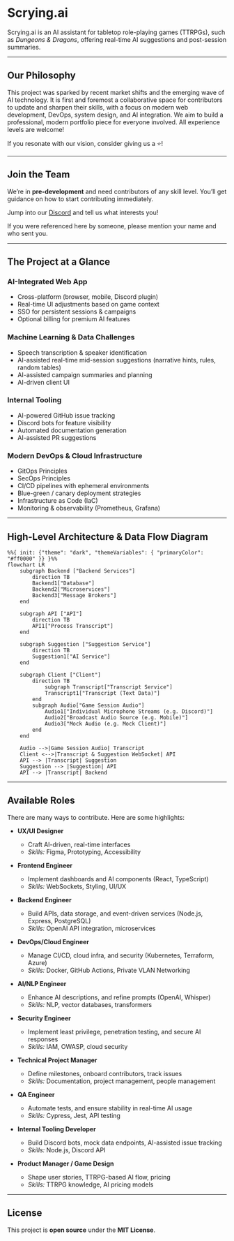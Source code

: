 # Scrying.ai

Scrying.ai is an AI assistant for tabletop role-playing games (TTRPGs), such as *Dungeons & Dragons*, offering real-time AI suggestions and post-session summaries.

---
## Our Philosophy

This project was sparked by recent market shifts and the emerging wave of AI technology. It is first and foremost a collaborative space for contributors to update and sharpen their skills, with a focus on modern web development, DevOps, system design, and AI integration. We aim to build a professional, modern portfolio piece for everyone involved. All experience levels are welcome!

If you resonate with our vision, consider giving us a ⭐!

---

## Join the Team

We’re in **pre-development** and need contributors of any skill level. You’ll get guidance on how to start contributing immediately. 

Jump into our [Discord](https://discord.gg/m8yeFWCw) and tell us what interests you!

If you were referenced here by someone, please mention your name and who sent you.

---

## The Project at a Glance

### AI-Integrated Web App
- Cross-platform (browser, mobile, Discord plugin)
- Real-time UI adjustments based on game context
- SSO for persistent sessions & campaigns
- Optional billing for premium AI features

### Machine Learning & Data Challenges
- Speech transcription & speaker identification
- AI-assisted real-time mid-session suggestions (narrative hints, rules, random tables)
- AI-assisted campaign summaries and planning
- AI-driven client UI

### Internal Tooling
- AI-powered GitHub issue tracking
- Discord bots for feature visibility
- Automated documentation generation
- AI-assisted PR suggestions

### Modern DevOps & Cloud Infrastructure
- GitOps Principles
- SecOps Principles
- CI/CD pipelines with ephemeral environments
- Blue-green / canary deployment strategies
- Infrastructure as Code (IaC)
- Monitoring & observability (Prometheus, Grafana)

---

## High-Level Architecture & Data Flow Diagram
```mermaid
%%{ init: {"theme": "dark", "themeVariables": { "primaryColor": "#ff0000" }} }%%
flowchart LR
    subgraph Backend ["Backend Services"]
        direction TB
        Backend1["Database"]
        Backend2["Microservices"]
        Backend3["Message Brokers"]
    end

    subgraph API ["API"]
        direction TB
        API1["Process Transcript"]
    end

    subgraph Suggestion ["Suggestion Service"]
        direction TB
        Suggestion1["AI Service"]
    end

    subgraph Client ["Client"]
        direction TB
            subgraph Transcript["Transcript Service"]
            Transcript1["Transcript (Text Data)"]
        end
        subgraph Audio["Game Session Audio"]
            Audio1["Individual Microphone Streams (e.g. Discord)"]
            Audio2["Broadcast Audio Source (e.g. Mobile)"]
            Audio3["Mock Audio (e.g. Mock Client)"]
        end
    end
    
    Audio -->|Game Session Audio| Transcript
    Client <-->|Transcript & Suggestion WebSocket| API
    API --> |Transcript| Suggestion
    Suggestion --> |Suggestion| API
    API --> |Transcript| Backend
```

---

## Available Roles

There are many ways to contribute. Here are some highlights:

- **UX/UI Designer**
  - Craft AI-driven, real-time interfaces  
  - *Skills:* Figma, Prototyping, Accessibility  

- **Frontend Engineer**
  - Implement dashboards and AI components (React, TypeScript)  
  - *Skills:* WebSockets, Styling, UI/UX  

- **Backend Engineer**
  - Build APIs, data storage, and event-driven services (Node.js, Express, PostgreSQL)  
  - *Skills:* OpenAI API integration, microservices  

- **DevOps/Cloud Engineer**
  - Manage CI/CD, cloud infra, and security (Kubernetes, Terraform, Azure)  
  - *Skills:* Docker, GitHub Actions, Private VLAN Networking

- **AI/NLP Engineer**
  - Enhance AI descriptions, and refine prompts (OpenAI, Whisper)  
  - *Skills:* NLP, vector databases, transformers    

- **Security Engineer**
  - Implement least privilege, penetration testing, and secure AI responses  
  - *Skills:* IAM, OWASP, cloud security  

- **Technical Project Manager**
  - Define milestones, onboard contributors, track issues  
  - *Skills:* Documentation, project management, people management  

- **QA Engineer**
  - Automate tests, and ensure stability in real-time AI usage  
  - *Skills:* Cypress, Jest, API testing  

- **Internal Tooling Developer**
  - Build Discord bots, mock data endpoints, AI-assisted issue tracking  
  - *Skills:* Node.js, Discord API  

- **Product Manager / Game Design**
  - Shape user stories, TTRPG-based AI flow, pricing  
  - *Skills:* TTRPG knowledge, AI pricing models  

---

## License

This project is **open source** under the **MIT License**.
